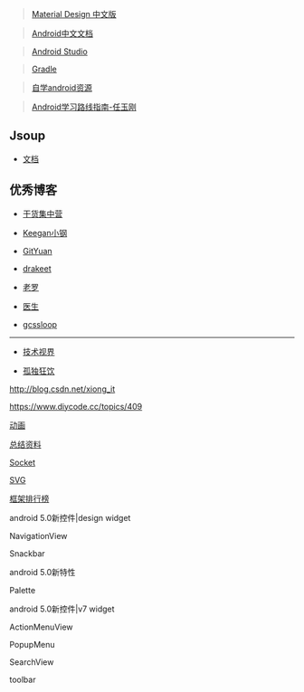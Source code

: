 > [Material Design 中文版](http://design.1sters.com/)

> [Android中文文档](https://developer.android.com/develop/index.html)

> [Android Studio](http://www.android-studio.org/index.php)

> [Gradle](http://services.gradle.org/distributions/)

> [自学android资源](http://123.w3cschool.cn/navandroid_study)

> [Android学习路线指南-任玉刚](http://blog.csdn.net/singwhatiwanna/article/details/49560409/)

## Jsoup

- [文档](http://www.open-open.com/jsoup/selector-syntax.htm)

## 优秀博客

- [干货集中营](http://gank.io/)

- [Keegan小钢](http://keeganlee.me/)

- [GitYuan](http://gityuan.com/)

- [drakeet](https://drakeet.me/)

- [老罗](http://blog.csdn.net/Luoshengyang)

- [医生](http://blog.csdn.net/eclipsexys)

- [gcssloop](http://www.gcssloop.com/)

--------

- [技术视界](http://blog.coderclock.com/)

- [孤独狂饮](http://www.gdky005.com/)

http://blog.csdn.net/xiong_it

https://www.diycode.cc/topics/409

[动画](http://www.jcodecraeer.com/a/anzhuokaifa/androidkaifa/2017/0624/8110.html)

[总结资料](https://juejin.im/post/5940e0f6128fe1006a0d6cd9)

[Socket](http://www.jianshu.com/p/089fb79e308b)

[SVG](http://www.cnblogs.com/yuhanghzsd/p/5466846.html)

[框架排行榜](http://www.cnblogs.com/jincheng-yangchaofan/articles/7018780.html)

android 5.0新控件|design widget

NavigationView

Snackbar

android 5.0新特性

Palette

android 5.0新控件|v7 widget

ActionMenuView

PopupMenu

SearchView

toolbar



